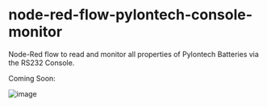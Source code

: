 # node-red-flow-pylontech-console-monitor
Node-Red flow to read and monitor all properties of Pylontech Batteries via the RS232 Console.

Coming Soon:

![image](https://github.com/SmileyMan/node-red-flow-pylontech-console-monitor/assets/1534135/24a94778-9c88-4078-afbb-eebf00d111f2)
